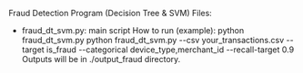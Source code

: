 Fraud Detection Program (Decision Tree & SVM)
Files:
- fraud_dt_svm.py: main script
How to run (example):
    python fraud_dt_svm.py
    python fraud_dt_svm.py --csv your_transactions.csv --target is_fraud --categorical device_type,merchant_id --recall-target 0.9
Outputs will be in ./output_fraud directory.
